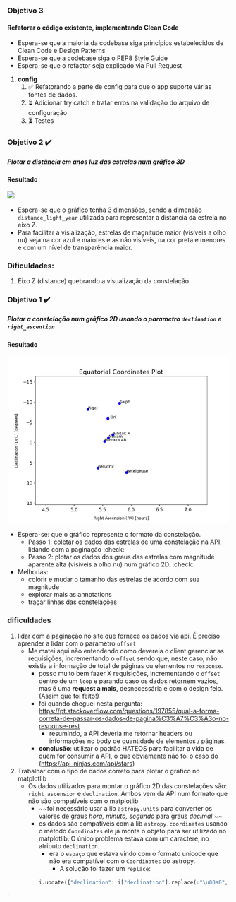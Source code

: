 ### Objetivo 3
#### Refatorar o código existente, implementando Clean Code
- Espera-se que a maioria da codebase siga princípios estabelecidos de Clean Code e Design Patterns
- Espera-se que a codebase siga o PEP8 Style Guide
- Espera-se que o refactor seja explicado via Pull Request

1. **config**
   1. ✅ Refatorando a parte de config para que o app suporte várias fontes de dados. 
   2. ⏳ Adicionar try catch e tratar erros na validação do arquivo de configuração
   3. ⏳ Testes

### Objetivo 2 :heavy_check_mark:

##### Plotar a distância em anos luz das estrelas num gráfico 3D
#### Resultado
![](./assets/img/orion-3D.gif)

- Espera-se que o gráfico tenha 3 dimensões, sendo a dimensão `distance_light_year` utilizada para representar a distancia da estrela no eixo Z.
- Para facilitar a visialização, estrelas de magnitude maior (visíveis a olho nu) seja na cor azul e maiores e as não visíveis, na cor preta e menores e com um nível de transparência maior.

### Dificuldades:
1. Eixo Z (distance) quebrando a visualização da constelação

###  Objetivo 1 :heavy_check_mark:

##### Plotar a constelação num gráfico 2D usando o parametro `declination` e `right_ascention`

#### Resultado
![](./assets/img/orion-2D.png)

- Espera-se: que o gráfico represente o formato da constelação.
  - Passo 1: coletar os dados das estrelas de uma constelação na API, lidando com a paginação :check:
  - Passo 2: plotar os dados dos graus das estrelas com magnitude aparente alta (visíveis a olho nu) num gráfico 2D. :check:
- Melhorias:
  - colorir e mudar o tamanho das estrelas de acordo com sua magnitude
  - explorar mais as annotations
  - traçar linhas das constelações

### dificuldades
1. lidar com a paginação no site que fornece os dados via api. É preciso aprender a lidar com o parametro `offset`
   - Me matei aqui não entendendo como devereia o client gerenciar as requisições, incrementando o `offset` sendo que, neste caso, não existia a informação de total de páginas ou elementos no `response`.
     - posso muito bem fazer X requisições, incrementando o `offset` dentro de um `loop` e parando caso os dados retornem vazios, mas é uma **request a mais**, desnecessária e com o design feio. (Assim que foi feito!)
     - foi quando cheguei nesta pergunta: https://pt.stackoverflow.com/questions/197855/qual-a-forma-correta-de-passar-os-dados-de-pagina%C3%A7%C3%A3o-no-response-rest
       - resumindo, a API deveria me retornar headers ou informações no body de quantidade de elementos / páginas.
     - **conclusão**: utilizar o padrão HATEOS para facilitar a vida de quem for consumir a API, o que obviamente não foi o caso do (https://api-ninjas.com/api/stars)
2. Trabalhar com o tipo de dados correto para plotar o gráfico no matplotlib
   - Os dados utilizados para montar o gráfico 2D das constelações são: `right_ascension` e `declination`. Ambos vem da API num formato que não são compatíveis com o matplotlib
     - ~~foi necessário usar a lib `astropy.units` para converter os valores de graus *hora, minuto, segundo* para graus *decimal* ~~
     - os dados são compatíveis com a lib `astropy.coordinates` usando o método `Coordinates` ele já monta o objeto para ser utilizado no matplotlib. O único problema estava com um caractere, no atributo `declination`.
       - era o `espaço` que estava vindo com o formato unicode que não era compatível com o `Coordinates` do astropy.
         - A solução foi fazer um `replace`: 
        ```python
        i.update({"declination": i["declination"].replace(u"\u00a0", " ")})
        ```
`


